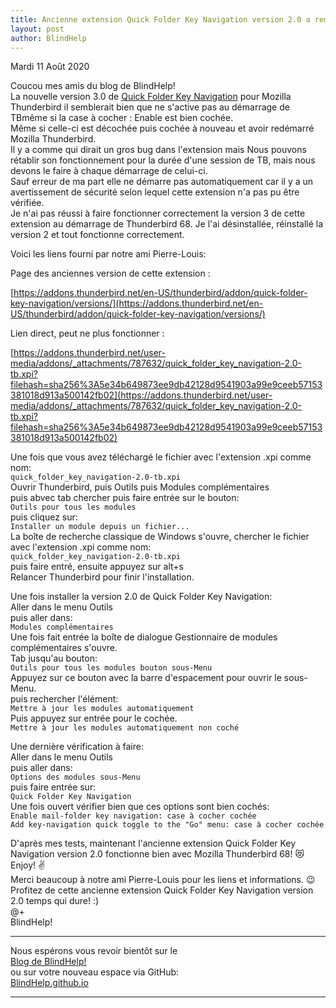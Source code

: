 ```yaml
---
title: Ancienne extension Quick Folder Key Navigation version 2.0 a remplacer dans Mozilla Thunderbird
layout: post
author: BlindHelp
---
```


<footer>Mardi 11 Août 2020</footer>

Coucou mes amis du blog de BlindHelp!    
La nouvelle version 3.0  de [Quick Folder Key Navigation](https://addons.thunderbird.net/fr/thunderbird/addon/quick-folder-key-navigation/) pour Mozilla Thunderbird il semblerait bien que  ne s'active pas au démarrage de TBmême si la case à cocher : Enable est bien cochée.    
Même si celle-ci est décochée puis cochée à nouveau et avoir redémarré Mozilla Thunderbird.    
Il y a comme qui dirait un gros bug dans l'extension mais Nous pouvons   rétablir son fonctionnement  pour la durée d'une session de TB,  mais nous devons le faire à chaque démarrage de celui-ci.    
Sauf erreur de ma part elle ne démarre pas automatiquement car il y a un avertissement de sécurité selon lequel cette extension n'a pas pu être vérifiée.    
Je n'ai pas réussi à faire fonctionner correctement la version 3 de cette extension au démarrage de Thunderbird 68. Je l'ai désinstallée, réinstallé la version 2 et tout fonctionne correctement.    

Voici les liens  fourni par notre ami Pierre-Louis:    

Page des anciennes version de cette extension :    

[https://addons.thunderbird.net/en-US/thunderbird/addon/quick-folder-key-navigation/versions/](https://addons.thunderbird.net/en-US/thunderbird/addon/quick-folder-key-navigation/versions/)    

Lien direct, peut ne plus fonctionner :    

[https://addons.thunderbird.net/user-media/addons/_attachments/787632/quick_folder_key_navigation-2.0-tb.xpi?filehash=sha256%3A5e34b649873ee9db42128d9541903a99e9ceeb57153381018d913a500142fb02](https://addons.thunderbird.net/user-media/addons/_attachments/787632/quick_folder_key_navigation-2.0-tb.xpi?filehash=sha256%3A5e34b649873ee9db42128d9541903a99e9ceeb57153381018d913a500142fb02)    

Une fois que vous avez  téléchargé le fichier avec l'extension .xpi comme nom:    
`quick_folder_key_navigation-2.0-tb.xpi`    
Ouvrir Thunderbird, puis Outils puis Modules complémentaires    
puis abvec tab chercher puis faire entrée sur le bouton:    
`Outils pour tous les modules`    
puis cliquez sur:    
`Installer un module depuis un fichier...`    
La boîte de recherche classique de Windows s'ouvre, chercher le fichier avec l'extension .xpi comme nom:    
`quick_folder_key_navigation-2.0-tb.xpi`    
puis faire entré, ensuite appuyez sur alt+s    
Relancer Thunderbird pour finir l'installation.    

Une fois installer la version 2.0 de Quick Folder Key Navigation:    
Aller dans le menu Outils    
puis aller dans:    
`Modules complémentaires`    
Une fois fait entrée la boîte de dialogue Gestionnaire de modules complémentaires s'ouvre.    
Tab jusqu'au bouton:    
`Outils pour tous les modules bouton sous-Menu`    
Appuyez sur ce bouton avec la barre d'espacement pour ouvrir le sous-Menu.    
puis rechercher l'élément:    
`Mettre à jour les modules automatiquement`    
Puis appuyez sur entrée pour le cochée.    
`Mettre à jour les modules automatiquement non coché`    

Une dernière vérification à faire:    
Aller dans le menu Outils    
puis aller dans:    
`Options des modules sous-Menu`    
puis faire entrée sur:    
`Quick Folder Key Navigation`    
Une fois ouvert vérifier bien que ces options sont bien cochés:    
`Enable mail-folder key navigation: case à cocher cochée`    
`Add key-navigation quick toggle to the "Go" menu: case à cocher cochée`    

D'après mes tests, maintenant   l'ancienne extension Quick Folder Key Navigation version 2.0 fonctionne bien avec Mozilla Thunderbird 68! 😻    
Enjoy! ✌    
Merci beaucoup à notre ami Pierre-Louis pour les liens et informations. 😉    
Profitez de cette  ancienne extension Quick Folder Key Navigation version 2.0 temps qui dure! :)    
@+    
BlindHelp!    

---

Nous espérons vous revoir bientôt sur le      
[Blog de BlindHelp!](http://blindhelp.blogspot.fr/)                    
ou sur  votre nouveau espace via GitHub:                     
[BlindHelp.github.io](https://blindhelp.github.io)                    

---
